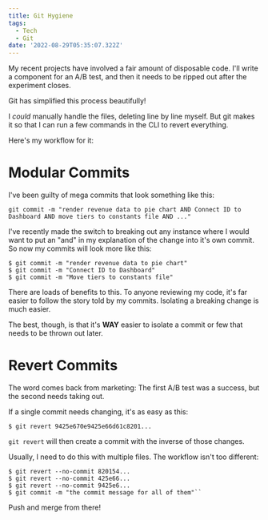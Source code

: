 ```yaml
---
title: Git Hygiene
tags:
  - Tech
  - Git
date: '2022-08-29T05:35:07.322Z'
---
```


My recent projects have involved a fair amount of disposable code. I'll write a component for an A/B test, and then it needs to be ripped out after the experiment closes.

Git has simplified this process beautifully!

I _could_ manually handle the files, deleting line by line myself. But git makes it so that I can run a few commands in the CLI to revert everything.

Here's my workflow for it:

# Modular Commits

I've been guilty of mega commits that look something like this:

```
git commit -m "render revenue data to pie chart AND Connect ID to Dashboard AND move tiers to constants file AND ..."
```

I've recently made the switch to breaking out any instance where I would want to put an "and" in my explanation of the change into it's own commit. So now my commits will look more like this:

```
$ git commit -m "render revenue data to pie chart"
$ git commit -m "Connect ID to Dashboard"
$ git commit -m "Move tiers to constants file"
```

There are loads of benefits to this. To anyone reviewing my code, it's far easier to follow the story told by my commits. Isolating a breaking change is much easier.

The best, though, is that it's **WAY** easier to isolate a commit or few that needs to be thrown out later.

# Revert Commits

The word comes back from marketing: The first A/B test was a success, but the second needs taking out.

If a single commit needs changing, it's as easy as this:

```
$ git revert 9425e670e9425e66d61c8201...
```

`git revert` will then create a commit with the inverse of those changes.

Usually, I need to do this with multiple files. The workflow isn't too different:

```
$ git revert --no-commit 820154...
$ git revert --no-commit 425e66...
$ git revert --no-commit 9425e6...
$ git commit -m "the commit message for all of them"``

```

Push and merge from there!
